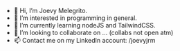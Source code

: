 - 👋 Hi, I’m Joevy Melegrito.
- 👀 I’m interested in programming in general.
- 🌱 I’m currently learning nodeJS and TailwindCSS.
- 💞️ I’m looking to collaborate on ... (collabs not open atm)
- 📫 Contact me on my LinkedIn account: /joevyjrm

<!---
joeeevsm/joeeevsm is a ✨ special ✨ repository because its `README.md` (this file) appears on your GitHub profile.
You can click the Preview link to take a look at your changes.
--->
